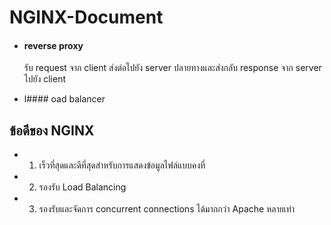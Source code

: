 # NGINX-Document

- #### reverse proxy 

  รับ request จาก client ส่งต่อไปยัง server ปลายทางและส่งกลับ response จาก server ไปยัง client

- l#### oad balancer 

## ข้อดีของ NGINX

- 1. เร็วที่สุดและดีที่สุดสำหรับการแสดงข้อมูลไฟล์แบบคงที่

- 2. รองรับ Load Balancing

- 3. รองรับและจัดการ  concurrent connections ได้มากกว่า Apache หลายเท่า
